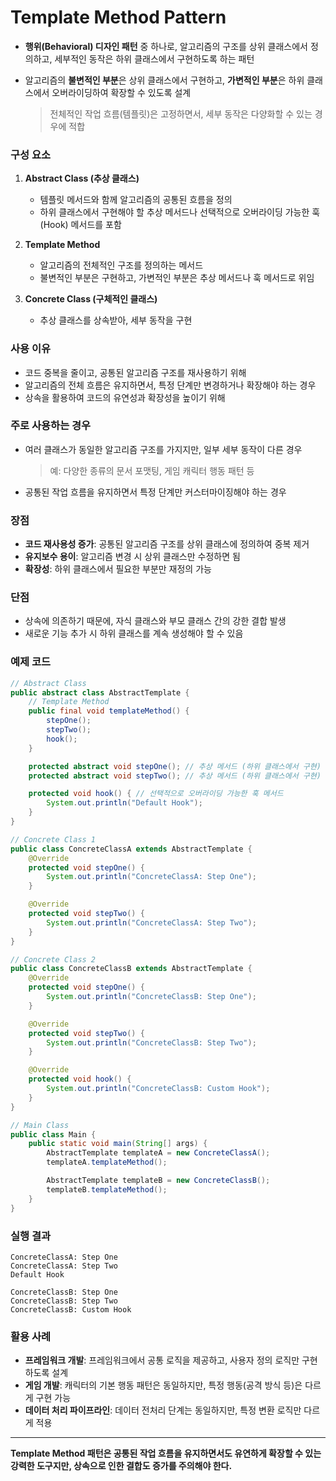 # Template Method Pattern

- **행위(Behavioral) 디자인 패턴** 중 하나로, 알고리즘의 구조를 상위 클래스에서 정의하고, 세부적인 동작은 하위 클래스에서 구현하도록 하는 패턴
- 알고리즘의 **불변적인 부분**은 상위 클래스에서 구현하고, **가변적인 부분**은 하위 클래스에서 오버라이딩하여 확장할 수 있도록 설계

    > 전체적인 작업 흐름(템플릿)은 고정하면서, 세부 동작은 다양화할 수 있는 경우에 적합

### 구성 요소

1. **Abstract Class (추상 클래스)**  
   - 템플릿 메서드와 함께 알고리즘의 공통된 흐름을 정의  
   - 하위 클래스에서 구현해야 할 추상 메서드나 선택적으로 오버라이딩 가능한 훅(Hook) 메서드를 포함  

2. **Template Method**  
   - 알고리즘의 전체적인 구조를 정의하는 메서드  
   - 불변적인 부분은 구현하고, 가변적인 부분은 추상 메서드나 훅 메서드로 위임  

3. **Concrete Class (구체적인 클래스)**  
   - 추상 클래스를 상속받아, 세부 동작을 구현  

### 사용 이유

- 코드 중복을 줄이고, 공통된 알고리즘 구조를 재사용하기 위해
- 알고리즘의 전체 흐름은 유지하면서, 특정 단계만 변경하거나 확장해야 하는 경우
- 상속을 활용하여 코드의 유연성과 확장성을 높이기 위해

### 주로 사용하는 경우

- 여러 클래스가 동일한 알고리즘 구조를 가지지만, 일부 세부 동작이 다른 경우
    > 예: 다양한 종류의 문서 포맷팅, 게임 캐릭터 행동 패턴 등
- 공통된 작업 흐름을 유지하면서 특정 단계만 커스터마이징해야 하는 경우

### 장점

- **코드 재사용성 증가**: 공통된 알고리즘 구조를 상위 클래스에 정의하여 중복 제거
- **유지보수 용이**: 알고리즘 변경 시 상위 클래스만 수정하면 됨
- **확장성**: 하위 클래스에서 필요한 부분만 재정의 가능

### 단점

- 상속에 의존하기 때문에, 자식 클래스와 부모 클래스 간의 강한 결합 발생
- 새로운 기능 추가 시 하위 클래스를 계속 생성해야 할 수 있음

### 예제 코드

```Java
// Abstract Class
public abstract class AbstractTemplate {
    // Template Method
    public final void templateMethod() {
        stepOne();
        stepTwo();
        hook();
    }

    protected abstract void stepOne(); // 추상 메서드 (하위 클래스에서 구현)
    protected abstract void stepTwo(); // 추상 메서드 (하위 클래스에서 구현)

    protected void hook() { // 선택적으로 오버라이딩 가능한 훅 메서드
        System.out.println("Default Hook");
    }
}

// Concrete Class 1
public class ConcreteClassA extends AbstractTemplate {
    @Override
    protected void stepOne() {
        System.out.println("ConcreteClassA: Step One");
    }

    @Override
    protected void stepTwo() {
        System.out.println("ConcreteClassA: Step Two");
    }
}

// Concrete Class 2
public class ConcreteClassB extends AbstractTemplate {
    @Override
    protected void stepOne() {
        System.out.println("ConcreteClassB: Step One");
    }

    @Override
    protected void stepTwo() {
        System.out.println("ConcreteClassB: Step Two");
    }

    @Override
    protected void hook() {
        System.out.println("ConcreteClassB: Custom Hook");
    }
}

// Main Class
public class Main {
    public static void main(String[] args) {
        AbstractTemplate templateA = new ConcreteClassA();
        templateA.templateMethod();

        AbstractTemplate templateB = new ConcreteClassB();
        templateB.templateMethod();
    }
}
```

### 실행 결과

```
ConcreteClassA: Step One  
ConcreteClassA: Step Two  
Default Hook  

ConcreteClassB: Step One  
ConcreteClassB: Step Two  
ConcreteClassB: Custom Hook  
```

### 활용 사례

- **프레임워크 개발**: 프레임워크에서 공통 로직을 제공하고, 사용자 정의 로직만 구현하도록 설계
- **게임 개발**: 캐릭터의 기본 행동 패턴은 동일하지만, 특정 행동(공격 방식 등)은 다르게 구현 가능
- **데이터 처리 파이프라인**: 데이터 전처리 단계는 동일하지만, 특정 변환 로직만 다르게 적용

---

**Template Method 패턴은 공통된 작업 흐름을 유지하면서도 유연하게 확장할 수 있는 강력한 도구지만, 상속으로 인한 결합도 증가를 주의해야 한다.**
